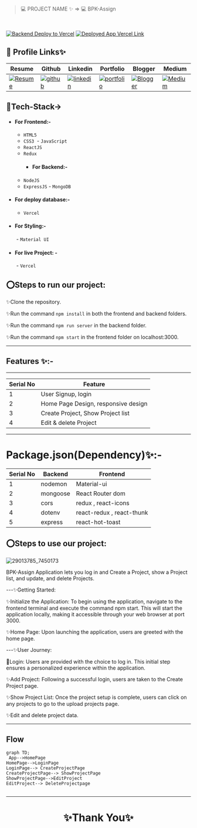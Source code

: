 
> 💻 PROJECT NAME ✨ => 💻 BPK-Assign
<br>




[![Backend Deploy to Vercel](https://img.shields.io/badge/Backend_Deployed_Vercel_Link-0A66C2?style=for-the-badge&logo=ko-fi&logoColor=white)]()
[![Deployed App Vercel Link](https://img.shields.io/badge/Deployed_App_Vercel_Link-000?style=for-the-badge&logo=ko-fi&logoColor=white)]()






## 🔗 Profile Links✨




| Resume | Github                                                                                                                                   | Linkedin                                                                                                                                                            | Portfolio                                                                                                                                    | Blogger                                                                                                                                                           | Medium                                                                                                                                    |
| ------------- | ---------------------------------------------------------------------------------------------------------------------------------------- | ------------------------------------------------------------------------------------------------------------------------------------------------------------------- | -------------------------------------------------------------------------------------------------------------------------------------------- | -------------------------------------------------------------------------------------------------------------------------------------------- | -------------------------------------------------------------------------------------------------------------------------------------------- |
| [![Resume](https://img.shields.io/badge/my_Resume-E75480?style=for-the-badge&logo=ko-fi&logoColor=white)](https://drive.google.com/file/d/1YE62u2ChjmlR-EKeqZ75UvFMg_KcY86T/view?usp=sharing) | [![github](https://img.shields.io/badge/github-1DA1F2?style=for-the-badge&logo=github&logoColor=white)](https://github.com/shikhu51197/)| [![linkedin](https://img.shields.io/badge/linkedin-0A66C2?style=for-the-badge&logo=linkedin&logoColor=white)](https://www.linkedin.com/in/shikha-gupta-12a2b5199) |[![portfolio](https://img.shields.io/badge/my_portfolio-18A303?style=for-the-badge&logo=ionic&logoColor=white)](https://shikhu51197.github.io/) |[![Blogger](https://img.shields.io/badge/Blogger-FE5A1D?style=for-the-badge&logo=Blogger&logoColor=white)](https://wwwartificial-intelligence.blogspot.com/) |[![Medium](https://img.shields.io/badge/Medium-000?style=for-the-badge&logo=Medium&logoColor=white)](https://medium.com/@sg780060) |  


## 💫Tech-Stack->

- #### For Frontend:-
   - `HTML5`
  - `CSS3`
  - `JavaScript `
  - `ReactJS`
  - `Redux`
    - #### For Backend:-
   - `NodeJS`
   - `ExpressJS`
    - `MongoDB `
- #### For deploy database:- 
    
     - `Vercel`
   
- #### For Styling:-  

   - `Material UI `
  
- #### For live Project: -
   - `Vercel`
   

## ⭕Steps to run our project:

✨Clone the repository.

✨Run the command `npm install` in both the frontend and backend folders.

✨Run the command `npm run server` in the backend folder.

✨Run the command `npm start` in the frontend folder on localhost:3000.

---
## Features ✨:-
---
 | Serial No            | Feature                                                              |
| ----------------- | ------------------------
| 1 | User Signup, login|
| 2 | Home Page Design, responsive design |
| 3 |Create Project, Show Project list  |
| 4 |  Edit & delete Project|



---
# Package.json(Dependency)✨:-

 | Serial No            | Backend                      |  Frontend      |
| ----------------- | ---------------------|------------------------ |
| 1 | nodemon | Material-ui |
| 2 | mongoose | React Router dom |
| 3 | cors | redux , react-icons |
| 4 | dotenv | react-redux , react-thunk |
| 5 | express | react-hot-toast |



⭕Steps to use our project:
---
![29013785_7450173](https://github.com/shikhu51197/zuraventureAssign/assets/107506646/60f740af-85e2-4a48-8bf9-c76acaf9c3d1)

BPK-Assign Application lets you log in and Create a Project, show a Project list, and update, and delete Projects.

---✨Getting Started:

✨Initialize the Application: To begin using the application, navigate to the frontend terminal and execute the command npm start. This will start the application locally, making it accessible through your web browser at port 3000.

✨Home Page: Upon launching the application, users are greeted with the home page.

---✨User Journey:

💫Login: Users are provided with the choice to log in. This initial step ensures a personalized experience within the application.

✨Add Project: Following a successful login, users are taken to the Create Project page.

✨Show Project List: Once the project setup is complete, users can click on any projects to go to the upload projects page. 

✨Edit and delete project data.

---

## Flow

```mermaid
graph TD;
 App-->HomePage
HomePage-->LoginPage
LoginPage--> CreateProjectPage
CreateProjectPage--> ShowProjectPage
ShowProjectPage-->EditProject
EditProject--> DeleteProjectpage


```

---



<h1 align="center">✨Thank You✨</h1>




